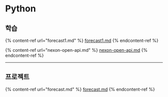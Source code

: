 # Python

## 학습

{% content-ref url="forecast1.md" %}
[forecast1.md](forecast1.md)
{% endcontent-ref %}

{% content-ref url="nexon-open-api.md" %}
[nexon-open-api.md](nexon-open-api.md)
{% endcontent-ref %}

***

## 프로젝트

{% content-ref url="forecast.md" %}
[forecast.md](forecast.md)
{% endcontent-ref %}
